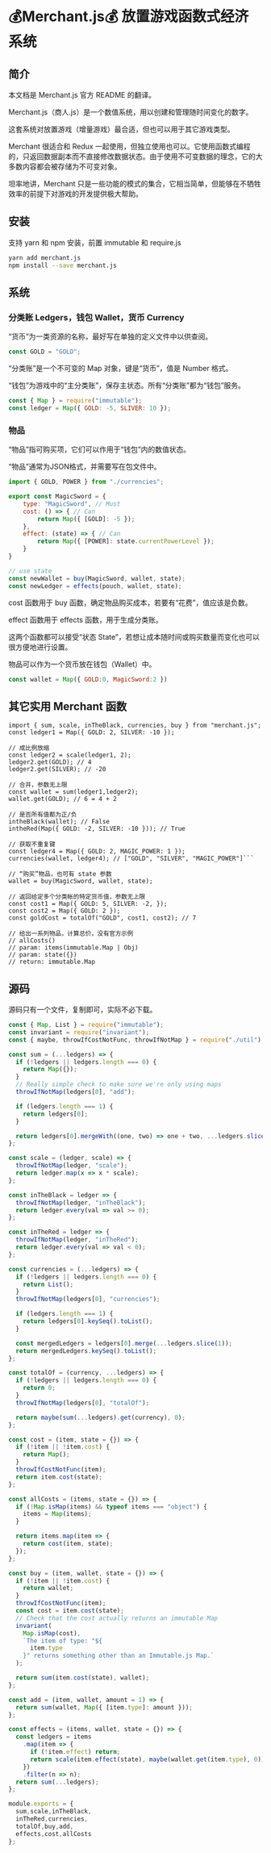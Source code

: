 # 💰Merchant.js💰 放置游戏函数式经济系统
## 简介
本文档是 Merchant.js 官方 README 的翻译。

Merchant.js（商人.js）是一个数值系统，用以创建和管理随时间变化的数字。

这套系统对放置游戏（增量游戏）最合适，但也可以用于其它游戏类型。

Merchant 很适合和 Redux 一起使用，但独立使用也可以。它使用函数式编程的，只返回数据副本而不直接修改数据状态。由于使用不可变数据的理念，它的大多数内容都会被存储为不可变对象。

坦率地讲，Merchant 只是一些功能的模式的集合，它相当简单，但能够在不牺牲效率的前提下对游戏的开发提供极大帮助。

## 安装
支持 yarn 和 npm 安装，前置 immutable 和 require.js
```bash
yarn add merchant.js
npm install --save merchant.js
```

## 系统
### 分类账 Ledgers，钱包 Wallet，货币 Currency
“货币”为一类资源的名称，最好写在单独的定义文件中以供查阅。
```javascript
const GOLD = "GOLD";
```

“分类账”是一个不可变的 Map 对象，键是“货币”，值是 Number 格式。

“钱包”为游戏中的“主分类账”，保存主状态。所有“分类账”都为“钱包”服务。
```javascript
const { Map } = require("immutable");
const ledger = Map({ GOLD: -5, SLIVER: 10 });
```

### 物品
“物品”指可购买项，它们可以作用于“钱包”内的数值状态。

“物品”通常为JSON格式，并需要写在包文件中。
```javascript
import { GOLD, POWER } from "./currencies";

export const MagicSword = {
	type: "MagicSword", // Must
	cost: () => { // Can
		return Map({ [GOLD]: -5 });
	},
	effect: (state) => { // Can
		return Map({ [POWER]: state.currentPowerLevel });
	}
}

// use state
const newWallet = buy(MagicSword, wallet, state);
const newLedger = effects(pouch, wallet, state);
```

cost 函数用于 buy 函数，确定物品购买成本，若要有“花费”，值应该是负数。

effect 函数用于 effects 函数，用于生成分类账。

这两个函数都可以接受“状态 State”，若想让成本随时间或购买数量而变化也可以很方便地进行设置。

物品可以作为一个货币放在钱包（Wallet）中。
```javascript
const wallet = Map({ GOLD:0, MagicSword:2 })
```

## 其它实用 Merchant 函数
```javsacript
import { sum, scale, inTheBlack, currencies, buy } from "merchant.js";
const ledger1 = Map({ GOLD: 2, SILVER: -10 });

// 成比例放缩
const ledger2 = scale(ledger1, 2);
ledger2.get(GOLD); // 4
ledger2.get(SILVER); // -20

// 合并，参数无上限
const wallet = sum(ledger1,ledger2);
wallet.get(GOLD); // 6 = 4 + 2

// 是否所有值都为正/负
intheBlack(wallet); // False
intheRed(Map({ GOLD: -2, SILVER: -10 })); // True

// 获取不重复键
const ledger4 = Map({ GOLD: 2, MAGIC_POWER: 1 });
currencies(wallet, ledger4); // ["GOLD", "SILVER", "MAGIC_POWER"]```

// “购买”物品，也可有 state 参数
wallet = buy(MagicSword, wallet, state);

// 返回给定多个分类帐的特定货币值，参数无上限
const cost1 = Map({ GOLD: 5, SILVER: -2, });
const cost2 = Map({ GOLD: 2 });
const goldCost = totalOf("GOLD", cost1, cost2); // 7

// 给出一系列物品，计算总价，没有官方示例
// allCosts()
// param: items(immutable.Map | Obj)
// param: state({})
// return: immutable.Map
```

## 源码
源码只有一个文件，复制即可，实际不必下载。
```javascript
const { Map, List } = require("immutable");
const invariant = require("invariant");
const { maybe, throwIfCostNotFunc, throwIfNotMap } = require("./util");

const sum = (...ledgers) => {
  if (!ledgers || ledgers.length === 0) {
    return Map({});
  }
  // Really simple check to make sure we're only using maps
  throwIfNotMap(ledgers[0], "add");

  if (ledgers.length === 1) {
    return ledgers[0];
  }

  return ledgers[0].mergeWith((one, two) => one + two, ...ledgers.slice(1));
};

const scale = (ledger, scale) => {
  throwIfNotMap(ledger, "scale");
  return ledger.map(x => x * scale);
};

const inTheBlack = ledger => {
  throwIfNotMap(ledger, "inTheBlack");
  return ledger.every(val => val >= 0);
};

const inTheRed = ledger => {
  throwIfNotMap(ledger, "inTheRed");
  return ledger.every(val => val < 0);
};

const currencies = (...ledgers) => {
  if (!ledgers || ledgers.length === 0) {
    return List();
  }
  throwIfNotMap(ledgers[0], "currencies");

  if (ledgers.length === 1) {
    return ledgers[0].keySeq().toList();
  }

  const mergedLedgers = ledgers[0].merge(...ledgers.slice(1));
  return mergedLedgers.keySeq().toList();
};

const totalOf = (currency, ...ledgers) => {
  if (!ledgers || ledgers.length === 0) {
    return 0;
  }
  throwIfNotMap(ledgers[0], "totalOf");

  return maybe(sum(...ledgers).get(currency), 0);
};

const cost = (item, state = {}) => {
  if (!item || !item.cost) {
    return Map();
  }
  throwIfCostNotFunc(item);
  return item.cost(state);
};

const allCosts = (items, state = {}) => {
  if (!Map.isMap(items) && typeof items === "object") {
    items = Map(items);
  }

  return items.map(item => {
    return cost(item, state);
  });
};

const buy = (item, wallet, state = {}) => {
  if (!item || !item.cost) {
    return wallet;
  }
  throwIfCostNotFunc(item);
  const cost = item.cost(state);
  // Check that the cost actually returns an immutable Map
  invariant(
    Map.isMap(cost),
    `The item of type: "${
      item.type
    }" returns something other than an Immutable.js Map.`
  );

  return sum(item.cost(state), wallet);
};

const add = (item, wallet, amount = 1) => {
  return sum(wallet, Map({ [item.type]: amount }));
};

const effects = (items, wallet, state = {}) => {
  const ledgers = items
    .map(item => {
      if (!item.effect) return;
      return scale(item.effect(state), maybe(wallet.get(item.type), 0));
    })
    .filter(n => n);
  return sum(...ledgers);
};

module.exports = {
  sum,scale,inTheBlack,
  inTheRed,currencies,
  totalOf,buy,add,
  effects,cost,allCosts
};
```
